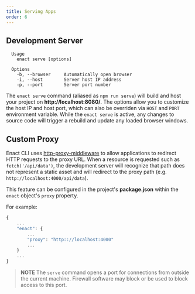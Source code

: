 ```yaml
---
title: Serving Apps
order: 6
---
```

## Development Server
```
  Usage
    enact serve [options]

  Options
    -b, --browser     Automatically open browser
    -i, --host        Server host IP address
    -p, --port        Server port number
```
The `enact serve` command (aliased as `npm run serve`) will build and host your project on **http://localhost:8080/**. The options allow you to customize the host IP and host port, which can also be overriden via `HOST` and `PORT` environment variable. While the `enact serve` is active, any changes to source code will trigger a rebuild and update any loaded browser windows.

## Custom Proxy

Enact CLI uses [http-proxy-middleware](https://github.com/chimurai/http-proxy-middleware) to allow applications to redirect HTTP requests to the proxy URL. When a resource is requested such as `fetch('/api/data')`, the development server will recognize that path does not represent a static asset and will redirect to the proxy path (e.g. `http://localhost:4000/api/data`).

This feature can be configured in the project's **package.json** within the `enact` object's `proxy` property.

For example:
```js
{
	...
	"enact": {
		...
		"proxy": "http:://localhost:4000"
		...
	}
	...
} 
```

> **NOTE** The `serve` command opens a port for connections from outside the current machine. Firewall software may block or be used to block access to this port.
